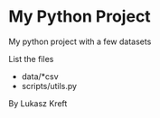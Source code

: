 # My Python Project


My python project with a few datasets

List the files

- data/*csv
- scripts/utils.py

By Lukasz Kreft
